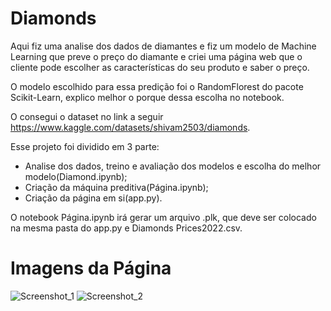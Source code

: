 # Diamonds
Aqui fiz uma analise dos dados de diamantes e fiz um modelo de Machine Learning que preve o preço do diamante e criei uma página web que o cliente pode escolher as características do seu produto e saber o preço. 

O modelo escolhido para essa predição foi o RandomFlorest do pacote Scikit-Learn, explico melhor o porque dessa escolha no notebook.

O consegui o dataset no link a seguir https://www.kaggle.com/datasets/shivam2503/diamonds.

Esse projeto foi dividido em 3 parte:

* Analise dos dados, treino e avaliação dos modelos e escolha do melhor modelo(Diamond.ipynb);
* Criação da máquina preditiva(Página.ipynb);
* Criação da página em si(app.py).

O notebook Página.ipynb irá gerar um arquivo .plk, que deve ser colocado na mesma pasta do app.py e Diamonds Prices2022.csv.


# Imagens da Página

![Screenshot_1](https://user-images.githubusercontent.com/78770551/185013752-2073214b-632e-4114-a807-60f3dd999441.png)
![Screenshot_2](https://user-images.githubusercontent.com/78770551/185013756-0b3ce343-a9d3-43a9-b1d2-952d75af7644.png)
